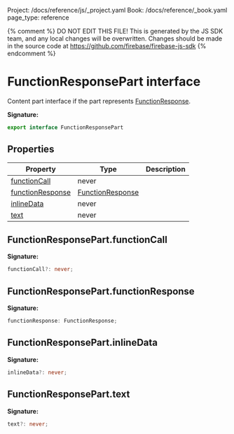 Project: /docs/reference/js/_project.yaml
Book: /docs/reference/_book.yaml
page_type: reference

{% comment %}
DO NOT EDIT THIS FILE!
This is generated by the JS SDK team, and any local changes will be
overwritten. Changes should be made in the source code at
https://github.com/firebase/firebase-js-sdk
{% endcomment %}

# FunctionResponsePart interface
Content part interface if the part represents [FunctionResponse](./vertexai.functionresponse.md#functionresponse_interface)<!-- -->.

<b>Signature:</b>

```typescript
export interface FunctionResponsePart 
```

## Properties

|  Property | Type | Description |
|  --- | --- | --- |
|  [functionCall](./vertexai.functionresponsepart.md#functionresponsepartfunctioncall) | never |  |
|  [functionResponse](./vertexai.functionresponsepart.md#functionresponsepartfunctionresponse) | [FunctionResponse](./vertexai.functionresponse.md#functionresponse_interface) |  |
|  [inlineData](./vertexai.functionresponsepart.md#functionresponsepartinlinedata) | never |  |
|  [text](./vertexai.functionresponsepart.md#functionresponseparttext) | never |  |

## FunctionResponsePart.functionCall

<b>Signature:</b>

```typescript
functionCall?: never;
```

## FunctionResponsePart.functionResponse

<b>Signature:</b>

```typescript
functionResponse: FunctionResponse;
```

## FunctionResponsePart.inlineData

<b>Signature:</b>

```typescript
inlineData?: never;
```

## FunctionResponsePart.text

<b>Signature:</b>

```typescript
text?: never;
```
